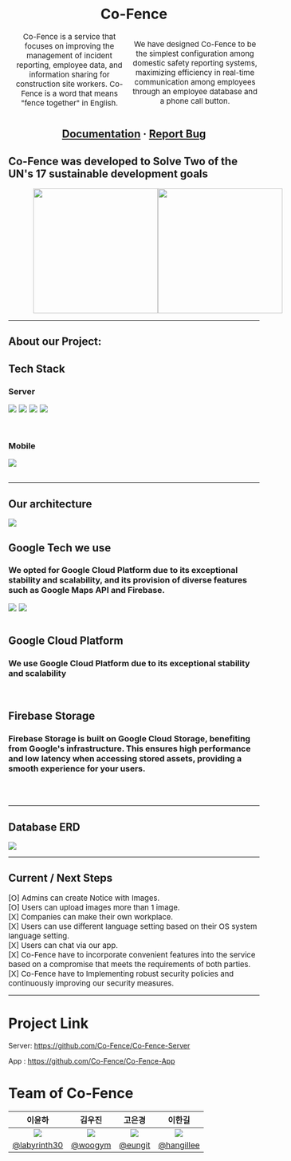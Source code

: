 <div align="center">
  <div style = "display:flex;justify-content:center;gap:10px;align-items:center">
  <h1 style = "display:flex;align-items:center;margin-top:25px"><b>Co-Fence</b></h1>
  </div>
  <div style = "display:flex;font-size:15px;justify-content:flex-start">
Co-Fence is a service that focuses on improving the management of incident reporting, employee data, and information sharing for construction site workers. Co-Fence is a word that means "fence together" in English.

We have designed Co-Fence to be the simplest configuration among domestic safety reporting systems, maximizing efficiency in real-time communication among employees through an employee database and a phone call button.
  </div>

<h2>
    <a href="http://co-fence.duckdns.org/swagger-ui/index.html">Documentation</a>
  <span> · </span>
    <a href="https://github.com/Co-Fence/Co-Fence-App/issues">Report Bug</a>
  </h2>
</div>

<h2>Co-Fence was developed to Solve Two of the UN's 17 sustainable development goals</h2>

<div align = "center" style = "display:flex;justify-content:space-evenly;
width:80%;margin:0 auto">
    <img src = "https://developers.google.com/static/community/images/gdsc-solution-challenge/goal-08_480.png" style="width:250px"/>
    <img src = "https://developers.google.com/static/community/images/gdsc-solution-challenge/goal-09_480.png" style="width:250px"/>
</div>

<hr />

## About our Project: 
<!--
<div align="center"> 
  <a href="https://youtu.be/eIh8eERBSR4">
    <img src="https://user-images.githubusercontent.com/72500673/229066631-3fce7b5b-df09-4035-ba28-499714c51f12.png" alt="Co-Fence - GDSC Solution Challenge 2024" width="600" height="350">
  </a>
</div>-->

<!-- TechStack -->

## Tech Stack

  <h3><b>Server</b></h3>
    <div style = "display:flex;gap:5px;"><img src="https://img.shields.io/badge/Spring Boot-6DB33F?style=for-the-badge&logo=Spring-Boot&logoColor=white"></img>
    <img src="https://img.shields.io/badge/mysql-4479A1?style=for-the-badge&logo=mysql&logoColor=white">
    <img src="https://img.shields.io/badge/Swagger-6DB33F?style=for-the-badge&logo=Swagger&logoColor=white">
    <img src="https://img.shields.io/badge/Java-1E8CBE?style=for-the-badge&logo=Java&logoColor=white">
    </div>

  <br/>
  <br/>
  <h3><b>Mobile</b></h3>
    <div style = "display:flex;gap:5px;">
    <img src="https://img.shields.io/badge/Flutter-02569B?style=for-the-badge&logo=Flutter&logoColor=white">
    </div>

<br />

<hr>
<h2>Our architecture</h2> 
<img src="https://github.com/Co-Fence/Co-Fence-App/assets/92084974/3e9e8682-cc8b-4586-ac9e-066cf5bc97dc">



## Google Tech we use

<h3>We opted for Google Cloud Platform due to its exceptional stability and scalability, and its provision of diverse features such as Google Maps API and Firebase.</h3>
    <div style = "display:flex;gap:5px;">
    <img src="https://img.shields.io/badge/Google Cloud-4285F4?style=for-the-badge&logo=Google Cloud&logoColor=white">
    <img src="https://img.shields.io/badge/Firebase-FFCA28?style=for-the-badge&logo=Firebase&logoColor=white">
    </div>
  <br/>

## Google Cloud Platform

<h3>We use Google Cloud Platform due to its exceptional stability and scalability</h3>
<br />

## Firebase Storage

<h3>Firebase Storage is built on Google Cloud Storage, benefiting from Google's infrastructure. This ensures high performance and low latency when accessing stored assets, providing a smooth experience for your users.</h3>
<br />
<br />

<hr>
<h2>Database ERD</h2>
<img src="https://github.com/Co-Fence/Co-Fence-App/assets/92084974/36f3fcbb-a7ca-4d90-9ac9-d9ceaac89613">

<br />
<hr />

## Current / Next Steps





<div style = "font-size:15px">[O] Admins can create Notice with Images. </div>
<div style = "font-size:15px">[O] Users can upload images more than 1 image. </div>
<div style = "font-size:15px">[X] Companies can make their own workplace.</div>
<div style = "font-size:15px">[X] Users can use different language setting based on their OS system language setting. </div>
<div style = "font-size:15px">[X] Users can chat via our app. </div>
<div style = "font-size:15px">[X] Co-Fence have to incorporate convenient features into the service based on a compromise that meets the requirements of both parties. </div>
<div style = "font-size:15px">[X] Co-Fence have to Implementing robust security policies and continuously improving our security measures. </div>

<hr />

# Project Link
Server: https://github.com/Co-Fence/Co-Fence-Server
  
App : https://github.com/Co-Fence/Co-Fence-App

#  Team of Co-Fence

|                                이윤하                                 |                               김우진                               |                               고은경                               |                               이한길                               |
| :-------------------------------------------------------------------: | :----------------------------------------------------------------: | :----------------------------------------------------------------: | :----------------------------------------------------------------: |
| <img src = "https://github.com/labyrinth30.png " /> | <img src="https://github.com/woogym.png" /> | <img src="https://github.com/eungit.png" /> | <img src="https://github.com/hangillee.png/" /> |
|              [@labyrinth30](https://github.com/labyrinth30)               |               [@woogym](https://github.com/woogym)               |              [@eungit](https://github.com/eungit)              |               [@hangillee](https://github.com/hangillee)               |
